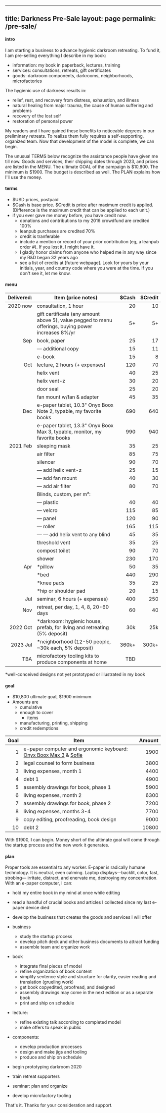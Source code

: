 
---
title: Darkness Pre-Sale
layout: page
permalink: /pre-sale/
---

#### intro

I am starting a business to advance hygienic darkroom retreating. To fund it, I am pre-selling everything I describe in my book: 

- information: my book in paperback, lectures, training
- services: consultations, retreats, gift certificates
- goods: darkroom components, darkrooms, neighborhoods, microfactories

The hygienic use of darkness results in:

- relief, rest, and recovery from distress, exhaustion, and illness
- natural healing from major trauma, the cause of human suffering and problems
- recovery of the lost self
- restoration of personal power

My readers and I have gained these benefits to noticeable degrees in our preliminary retreats. To realize them fully requires a self-supporting, organized team. Now that development of the model is complete, we can begin.

The unusual TERMS below recognize the assistance people have given me till now. Goods and services, their shipping dates through 2023, and prices are listed in the MENU. The ultimate GOAL of the campaign is $10,800. The minimum is $1900. The budget is described as well. The PLAN explains how I'll use the money.

#### terms

- $USD prices, postpaid 
- $Cash is base price. $Credit is price after maximum credit is applied. (Difference is the maximum credit that can be applied to each unit.)
- if you ever gave me money before, you have credit now.
    - donations and contributions to my 2016 crowdfund are credited 100%
    - leanpub purchases are credited 70%
    - credit is tranferable
    - include a mention or record of your prior contribution (eg, a leanpub order #). If you lost it, I might have it.
    - I gladly honor claims from anyone who helped me in any way since my R&D began 32 years ago
    - see a list of credits at [future webpage]. Look for yours by your initials, year, and country code where you were at the time. If you don't see it, let me know.

#### menu

| Delivered: | Item (price notes)                     | $Cash | $Credit | 
| ---:| --- | ---:| ---:|
| 2020 now | consultation, 1 hour                     |   20  |   10    |
|          | gift certificate (any amount above 5), value pegged to menu offerings, buying power increases 8%/yr | 5+ | 5+ |
|      Sep | book, paper                              |   25  |   17    |
|          | — additional copy                        |   15  |   11    |
|          | e-book                                   |   15  |    8    |
|      Oct | lecture, 2 hours (+ expenses)            |  120  |   70    |
|          | helix vent                               |   40  |   25    |
|          | helix vent-z                             |   30  |   20    |
|          | door seal                                |   25  |   20    |
|          | fan mount w/fan & adapter                |   45  |   35    |
|      Dec | e-paper tablet, 10.3" Onyx Boox Note 2, typable, my favorite books |  690  |  640    |
|          | e-paper tablet, 13.3" Onyx Boox Max 3, typable, monitor, my favorite books  |  990  |  940    |
| 2021 Feb | sleeping mask                            |   35  |   25    |
|          | air filter                               |   85  |   75    |
|          | silencer                                 |   90  |   70    |
|          | ⁠— add helix vent-z                       |   25  |   15    |
|          | ⁠— add fan mount                          |   40  |   30    |
|          | ⁠— add air filter                         |   80  |   70    |
|          | Blinds, custom, per m²:                  |       |         |
|          | ⁠— plastic                                |   40  |   40    |
|          | ⁠— velcro                                 |  115  |   85    |
|          | ⁠— panel                                  |  120  |   90    |
|          | ⁠— roller                                 |  165  |  115    |
|          | ⁠— ⁠— add helix vent to any blind          |   45  |   35    |
|          | threshold vent                           |   35  |   25    |
|          | compost toilet                           |   90  |   70    |
|          | shower                                   |  230  |  170    |
|      Apr | *pillow                                  |   50  |   35    |
|          | *bed                                     |  440  |  290    |
|          | *knee pads                               |   35  |   25    |
|          | *hip or shoulder pad                     |   20  |   15    |
|      Jul | seminar, 6 hours (+ expenses)            |  400  |  250    |
|      Nov | retreat, per day, 1, 4, 8, 20-60 days    |   60  |   40    |
| 2022 Oct | *darkroom: hygienic house, prefab, for living and retreating (5% deposit) |  30k  |  25k    |
| 2023 Jul | *neighborhood (12-50 people, ~30k each, 5% deposit) | 360k+ | 300k+   |      
| TBA      | microfactory tooling kits to produce components at home |  TBD  |         |   

 *well-conceived designs not yet prototyped or illustrated in my book

#### goal

- $10,800 ultimate goal, $1900 minimum
- Amounts are
    - cumulative
    - enough to cover
        -  items
	- manufacturing, printing, shipping
	- credit redemptions

| Goal | Item                             | Amount |
| --:| ---- | ---:|
|  1 | e-paper computer and ergonomic keyboard: [Onyx Boox Max 3](https://ereader.store/en/onyx-boox/onyx-boox-max-3-white-57.html) & [Sofle](https://josef-adamcik.cz/electronics/let-me-introduce-you-sofle-keyboard-split-keyboard-based-on-lily58.html) |  1900 |
|  2 | legal counsel to form business          |  3800 |
|  3 | living expenses, month 1                |  4400 |
|  4 | debt 1                                  |  4900 |
|  5 | assembly drawings for book, phase 1     |  5900 |
|  6 | living expenses, month 2                |  6300 |
|  7 | assembly drawings for book, phase 2     |  7200 |
|  8 | living expenses, months 3-4             |  7700 |
|  9 | copy editing, proofreading, book design |  9000 |
| 10 | debt 2                                  | 10800 | 

With $1900, I can begin. Money short of the ultimate goal will come through the startup process and the new work it generates.

#### plan

Proper tools are essential to any worker. E-paper is radically humane technology. It is neutral, even calming. Laptop displays⁠—backlit, color, fast, strobing⁠— irritate, distract, and enervate me, destroying my concentration. With an e-paper computer, I can:

- hold my entire book in my mind at once while editing
- read a handful of crucial books and articles I collected since my last e-paper device died
- develop the business that creates the goods and services I will offer

- business
    - study the startup process 
    - develop pitch deck and other business documents to attract funding
    - assemble team and organize work
- book
    - integrate final pieces of model 
    - refine organization of book content
    - simplify sentence style and structure for clarity, easier reading and translation (grueling work)
    - get book copyedited, proofread, and designed
    - assembly drawings may come in the next edition or as a separate book
    - print and ship on schedule
- lecture: 
    - refine existing talk according to completed model
    - make offers to speak in public
- components: 
    - develop production processes
    - design and make jigs and tooling
    - produce and ship on schedule
- begin prototyping darkroom 2020
- train retreat supporters
- seminar: plan and organize
- develop microfactory tooling
            
That's it. Thanks for your consideration and support. 
<!--stackedit_data:
eyJoaXN0b3J5IjpbMTUwMjAyNjExMCwtMjA0NTc1MjM2MSw5OT
cyMzc5OTUsLTE4ODU3ODI0MTcsLTE0Nzk4NDg4NDcsLTE4MzE5
Mzg3NzEsLTEzMDE4MTMzNDUsOTI5NDgwMjUzLDM0MTQzMzc3OF
19
-->